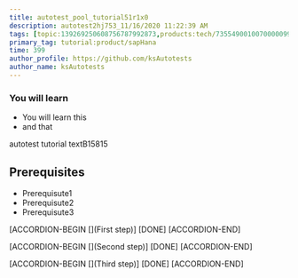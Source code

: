 ```yaml
---
title: autotest_pool_tutorial51r1x0
description: autotest2hj753_11/16/2020 11:22:39 AM
tags: [topic:139269250608756787992873,products:tech/73554900100700000996,tutorial:experience/advanced]
primary_tag: tutorial:product/sapHana
time: 399
author_profile: https://github.com/ksAutotests
author_name: ksAutotests
---
```

### You will learn
- You will learn this
- and that

autotest tutorial textB15815

## Prerequisites
- Prerequisute1
- Prerequisute2
- Prerequisute3

[ACCORDION-BEGIN [](First step)]
[DONE]
[ACCORDION-END]

[ACCORDION-BEGIN [](Second step)]
[DONE]
[ACCORDION-END]

[ACCORDION-BEGIN [](Third step)]
[DONE]
[ACCORDION-END]

